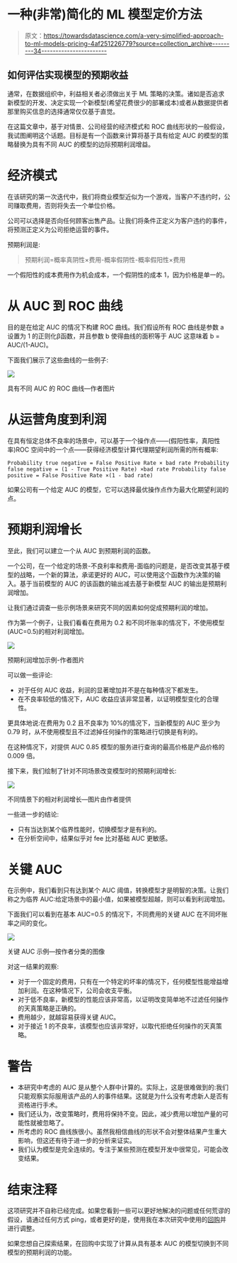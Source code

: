 # 一种(非常)简化的 ML 模型定价方法

> 原文：<https://towardsdatascience.com/a-very-simplified-approach-to-ml-models-pricing-4af251226779?source=collection_archive---------34----------------------->

## 如何评估实现模型的预期收益

通常，在数据组织中，利益相关者必须做出关于 ML 策略的决策。诸如是否追求新模型的开发、决定实现一个新模型(希望花费很少的部署成本)或者从数据提供者那里购买信息的选择通常仅仅基于直觉。

在这篇文章中，基于对情景、公司经营的经济模式和 ROC 曲线形状的一般假设，我试图阐明这个话题。目标是有一个函数来计算将基于具有给定 AUC 的模型的策略替换为具有不同 AUC 的模型的边际预期利润增益。

# 经济模式

在该研究的第一次迭代中，我们将商业模型近似为一个游戏，当客户不违约时，公司赚取费用，否则将失去一个单位价格。

公司可以选择是否向任何顾客出售产品。让我们将条件正定义为客户违约的事件，将预测正定义为公司拒绝运营的事件。

预期利润是:

> 预期利润=概率真阴性×费用-概率假阴性-概率假阳性×费用

一个假阳性的成本费用作为机会成本，一个假阴性的成本 1，因为价格是单一的。

# 从 AUC 到 ROC 曲线

目的是在给定 AUC 的情况下构建 ROC 曲线。我们假设所有 ROC 曲线是参数 a 设置为 1 的正则化β函数，并且参数 b 使得曲线的面积等于 AUC 这意味着 b = AUC/(1-AUC)。

下面我们展示了这些曲线的一些例子:

![](img/2168f8551dc32c6588ee8337e8d0dd5a.png)

具有不同 AUC 的 ROC 曲线—作者图片

# 从运营角度到利润

在具有恒定总体不良率的场景中，可以基于一个操作点——(假阳性率，真阳性率)ROC 空间中的一个点——获得经济模型计算代理期望利润所需的所有概率:

```
Probability true negative = False Positive Rate × bad rate Probability false negative = (1 - True Positive Rate) ×bad rate Probability false positive = False Positive Rate ×(1 - bad rate)
```

如果公司有一个给定 AUC 的模型，它可以选择最优操作点作为最大化期望利润的点。

# 预期利润增长

至此，我们可以建立一个从 AUC 到预期利润的函数。

一个公司，在一个给定的场景-不良利率和费用-面临的问题是，是否改变其基于模型的战略，一个新的算法，承诺更好的 AUC，可以使用这个函数作为决策的输入。基于当前模型的 AUC 的该函数的输出减去基于新模型 AUC 的输出是预期利润增加。

让我们通过调查一些示例场景来研究不同的因素如何促成预期利润的增加。

作为第一个例子，让我们看看在费用为 0.2 和不同坏账率的情况下，不使用模型(AUC=0.5)的相对利润增加。

![](img/9188b13e384e8ee31c12a80206c08c1f.png)

预期利润增加示例-作者图片

可以做一些评论:

*   对于任何 AUC 收益，利润的显著增加并不是在每种情况下都发生。
*   在不良率较低的情况下，AUC 收益应该非常显著，以证明模型变化的合理性。

更具体地说:在费用为 0.2 且不良率为 10%的情况下，当新模型的 AUC 至少为 0.79 时，从不使用模型且不过滤掉任何操作的策略进行切换是有利的。

在这种情况下，对提供 AUC 0.85 模型的服务进行查询的最高价格是产品价格的 0.009 倍。

接下来，我们绘制了针对不同场景改变模型时的预期利润增长:

![](img/3d92b7698fe15ef05af8503637dc8a34.png)

不同情景下的相对利润增长—图片由作者提供

一些进一步的结论:

*   只有当达到某个临界性能时，切换模型才是有利的。
*   在分析空间中，结果似乎对 fee 比对基础 AUC 更敏感。

# 关键 AUC

在示例中，我们看到只有达到某个 AUC 阈值，转换模型才是明智的决策。让我们称之为临界 AUC:给定场景中的最小值，如果被模型超越，则可以看到利润增加。

下面我们可以看到在基本 AUC=0.5 的情况下，不同费用的关键 AUC 在不同坏账率之间的变化。

![](img/edb5d4d3958be9b9f39cd2c9aeb2759a.png)

关键 AUC 示例—按作者分类的图像

对这一结果的观察:

*   对于一个固定的费用，只有在一个特定的坏率的情况下，任何模型性能增益增加利润。在这种情况下，公司会收支平衡。
*   对于低不良率，新模型的性能应该非常高，以证明改变简单地不过滤任何操作的天真策略是正确的。
*   费用越少，就越容易获得关键 AUC。
*   对于接近 1 的不良率，该模型也应该非常好，以取代拒绝任何操作的天真策略。

# 警告

*   本研究中考虑的 AUC 是从整个人群中计算的。实际上，这是很难做到的:我们只能观察实际服用该产品的人的事件结果。这就是为什么没有考虑新人是否有资格进行手术。
*   我们还认为，改变策略时，费用将保持不变。因此，减少费用以增加产量的可能性就被忽略了。
*   所考虑的 ROC 曲线族很小。虽然我相信曲线的形状不会对整体结果产生重大影响，但这还有待于进一步的分析来证实。
*   我们认为模型是完全连续的。专注于某些预测在模型开发中很常见，可能会改变结果。

# 结束注释

这项研究并不自称已经完成。如果您看到一些可以更好地解决的问题或任何荒谬的假设，请通过任何方式 ping，或者更好的是，使用我在本次研究中使用的[回购](https://github.com/mesquita-daniel/model_price_study)并进行调整。

如果您想自己探索结果，在回购中实现了计算从具有基本 AUC 的模型切换到不同模型的预期利润的功能。